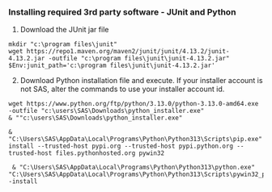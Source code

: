 ### Installing required 3rd party software - JUnit and Python

1.  Download the  JUnit jar file 
```
mkdir "c:\program files\junit"
wget https://repo1.maven.org/maven2/junit/junit/4.13.2/junit-4.13.2.jar -outfile "c:\program files\junit\junit-4.13.2.jar"
$Env:junit_path='c:\program files\junit\junit-4.13.2.jar'
```
2.  Download  Python installation file and execute.  If your installer account is not SAS, alter the commands to use your installer account id.
```
wget https://www.python.org/ftp/python/3.13.0/python-3.13.0-amd64.exe -outfile "c:\users\SAS\Downloads\python_installer.exe"
& ""c:\users\SAS\Downloads\python_installer.exe"
```
```
& "C:\Users\SAS\AppData\Local\Programs\Python\Python313\Scripts\pip.exe" install --trusted-host pypi.org --trusted-host pypi.python.org --trusted-host files.pythonhosted.org pywin32
```
```
 & "C:\Users\SAS\AppData\Local\Programs\Python\Python313\python.exe" "C:\Users\SAS\AppData\Local\Programs\Python\Python313\Scripts\pywin32_postinstall.py" -install
```
